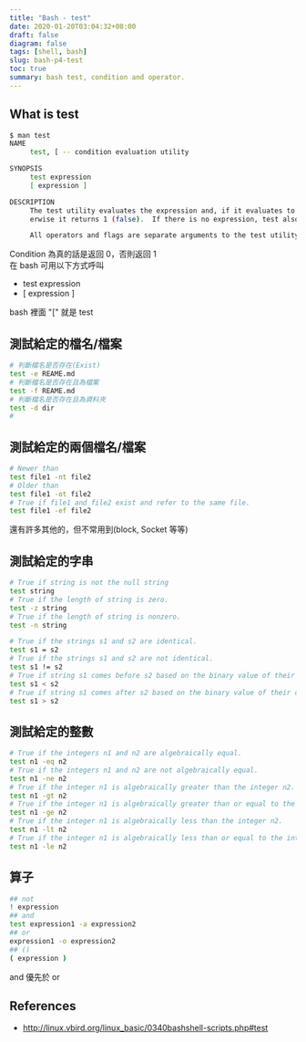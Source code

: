 ```yaml
---
title: "Bash - test"
date: 2020-01-20T03:04:32+08:00
draft: false
diagram: false
tags: [shell, bash]
slug: bash-p4-test
toc: true
summary: bash test, condition and operator.
---
```


## What is test

```bash
$ man test
NAME
     test, [ -- condition evaluation utility

SYNOPSIS
     test expression
     [ expression ]

DESCRIPTION
     The test utility evaluates the expression and, if it evaluates to true, returns a zero (true) exit status; oth-
     erwise it returns 1 (false).  If there is no expression, test also returns 1 (false).

     All operators and flags are separate arguments to the test utility.
```

Condition 為真的話是返回 0，否則返回 1  
在 bash 可用以下方式呼叫

- test expression
- [ expression ]

bash 裡面 "[" 就是 test

## 測試給定的檔名/檔案

```bash
# 判斷檔名是否存在(Exist)
test -e REAME.md
# 判斷檔名是否存在且為檔案
test -f REAME.md
# 判斷檔名是否存在且為資料夾
test -d dir
#
```

## 測試給定的兩個檔名/檔案

```bash
# Newer than
test file1 -nt file2
# Older than
test file1 -ot file2
# True if file1 and file2 exist and refer to the same file.
test file1 -ef file2
```

還有許多其他的，但不常用到(block, Socket 等等)

## 測試給定的字串

```bash
# True if string is not the null string
test string
# True if the length of string is zero.
test -z string
# True if the length of string is nonzero.
test -n string

# True if the strings s1 and s2 are identical.
test s1 = s2
# True if the strings s1 and s2 are not identical.
test s1 != s2
# True if string s1 comes before s2 based on the binary value of their characters.
test s1 < s2
# True if string s1 comes after s2 based on the binary value of their characters.
test s1 > s2
```

## 測試給定的整數

```bash
# True if the integers n1 and n2 are algebraically equal.
test n1 -eq n2
# True if the integers n1 and n2 are not algebraically equal.
test n1 -ne n2
# True if the integer n1 is algebraically greater than the integer n2.
test n1 -gt n2
# True if the integer n1 is algebraically greater than or equal to the integer n2.
test n1 -ge n2
# True if the integer n1 is algebraically less than the integer n2.
test n1 -lt n2
# True if the integer n1 is algebraically less than or equal to the integer n2.
test n1 -le n2
```

## 算子

```bash
## not
! expression
## and
test expression1 -a expression2
## or
expression1 -o expression2
## ()
( expression )
```

and 優先於 or

## References

- <http://linux.vbird.org/linux_basic/0340bashshell-scripts.php#test>

